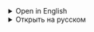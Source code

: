 <details>
  <summary>Open in English</summary>

## Arrays

1. Why do we need data arrays?
   The main function of arrays is **storing large volumes of information**.

### Examples of arrays you know from life:

- Employee list
- List of tasks/assignments
- Phone book
- Shopping list
- Library (books)
- Document archive
- Photo archives
- Warehouses
- Product catalog
- Audio library
- Lists of buyers, clients
- Real estate registry (rent, sale, purchase)
- List of assets
- Land plot cadastre
- Customer accounts in banks
- ...
  You have a variable and a data type => how to store them????
  int X = 1000;
  int Y = 2000;
  int Z = 2500;
  ... this is inconvenient.
  Conveniently, data can be turned into an array:
  int X[0], X[1], X[2], ...
  double Y[0], Y[1], Y[2] ..., Y[30] - array length 31

### Definition:

* An array is an object-container that contains a **fixed number** of values **of the same type**.
* An array can contain data **OF ONLY ONE type**.
* The type of what is stored in the array are the data types that we have in the Java language; there are no other
  types.
  **Main characteristics of an array:**

- **Type** of data placed in it (int, double, boolean, long, String, ...)
- Array name (like variableName)
- **Length** (a natural number, cannot be negative) = array size (number of cells, length),
  always has **type int**.
  **IMPORTANT!** - you cannot change the length of the array after its creation.
  In arrays, as everywhere in Java, **elements are numbered from zero**.

2. Syntax for declaring an array:
   | Array Declaration | Examples |
   |------------------------|-------------------|
   | `dataType[] arrayName;`| `int[] myArray;`  |
   | `dataType arrayName[];`| `int myArray[];`  |

- In both cases, dataType is the type of variables in the array.
- Step **1**: defining/setting the **type of stored data** (the array stores data **OF ONLY ONE** type),
- Step **2**: declaring and initiating the array `Type[] arrayName = new Type[size];`
  **Examples:**
  `int[] arrayNum = new int[5];` // defined an array of integers, array length = 5
  `arrayNum[0]` - this is the first element of the array, arrayNum[4] - this is the last element
  `String[] arrayCity = new String[10];` // defined an array of strings, array length = 10
  `arrayCity[0]` - this is the first element of the array, arrayCity[9] - this is the last element
  `double[] arrayResults = new double[100];` // defined an array of floating-point numbers, array length = 100
  `arrayResults[0]` - this is the first element of the array, arrayResults[99] - this is the last element

3. Filling the array
   After the array is created (initialized), it is filled
   **with default values**.
    - for int all elements = 0
    - for float, double all elements = 0.0
    - for String all elements = "null"
    - for char all elements = '\0'
    - for boolean all elements = false
      Direct (manual) filling of the array:
      int[] myArray = new int[3];
      the array is called myArray, data type - int, array length = 3
      myArray[0] = 5;
      myArray[1] = -19;
      myArray[2] = 155;

___
String[] directions = new String[4];
directions = {"left", "right", "up", "down"};
direction[0] = "left"
direction[1] = "right"
.....
direction[3] = "down"
direction[4] = "up-side-down" - error, trying to access a non-existent array element
direction[5] - error, trying to access a non-existent array element,
out of range - going beyond the array limits
___
int[] marks = {2, 5, 4, 3, 5, 3, 5, 4, 1}; // you can also define an array like this
marks.length - returns the length of the array marks
double[] temperature = {16.0, 18.0, 17.5, 22.6, 25.0, 28.0, 26.8}
temperature.length - returns the length of the array temperature

4. Accessing array elements:
   Access to an array element is obtained by the **array name** and **element index** in it:
   arrayName[n] - this is the n-th element in the array with the name arrayName, numbering starts from 0

### Standard tasks and operations with arrays:

- finding an array element;
- adding a new element (to the beginning, to the end, to the middle);
- editing (changing) an array element;
- deleting an array element;
- finding the maximum/minimum value;
- sorting in ascending/descending order;
- removing duplicates;
- shifting the array;
- removing empty (zero) elements.
  We will gradually go through all these points.

## Exercises for reinforcement:

### Exercise "Grades"

Create an array of 5 elements to store a student's grades. Fill the array with grades and calculate the student's
average score.

### Exercise "Words in reverse order"

The user enters a string of several words. Save each word in an array and display all the words in reverse order.

### Exercise ** "Words in reverse order"

**Goal of the exercise:**
Find and display the name of the friend who ate the most pizza slices.
You have an array of 6 elements, each of which represents the number of pizza slices eaten by 6 friends.
Display the name of the friend who ate the most.

- Create an array that will contain the number of pizza slices eaten by each of the 6 friends. `{2, 4, 3, 5, 1, 3}`
- Create an array with the names of friends: `{"Alex", "Boris", "Vera", "Galya", "Dima", "Elena"}`
- Find the maximum value in the first array and remember the index of this value. In our example, the maximum value is
  5, at index 3
- Find the friend in the second array who ate the most pizza slices. In our example, it is - Galya

### Exercise !*** "Minimalist Battleship"

Create a one-dimensional array of 10 elements to represent the field in Battleship. One or two elements will be "ships".
The user tries to "sink" them by entering indexes.

- the ship is considered installed if the cell value = `1`
- if the user guessed the location of the ship, then the ship is considered destroyed and the value should be changed
  to `-1`
- the program should inform the user if the user shoots twice in the same cell
- the program should inform the user if the user shoots in a cell where a ship has already been sunk
- the program should count the number of shots and display the result at the end
- the game continues until all the ships have been destroyed!

___

</details>

<details>
  <summary>Открыть на русском</summary>

## Массивы

1. Зачем нужны массивы данных?

Главная функция массивов - **хранение больших объемов информации**.

### Примеры массивов, которые вам известны из жизни:

- список сотрудников
- перечень дел/поручений
- телефонная книжка
- список покупок
- библиотека (книги)
- архив документов
- фотоархивы
- склады
- каталог товаров
- аудиотека
- списки покупателей, клиентов
- реестр недвижимости (аренда, продажа, покупка)
- перечень имущества, активов
- кадастр по земельным участкам
- счета клиентов в банках
- ...

Есть переменная и тип данных => как их сохранять????
int X = 1000;
int Y = 2000;
int Z = 2500;
... так неудобно.

Удобно так, данные можно превратить в массив:
int X[0], X[1], X[2], ...
double Y[0], Y[1], Y[2] ..., Y[30] - длина массива 31

### Определение:

* Массив – это объект-контейнер, содержащий **фиксированное количество** значений **одного типа**.
* В массиве могут содержаться данные **ТОЛЬКО ОДНОГО типа**.
* Тип того, что хранится в массиве - это типы данных, которые у нас есть в языке Java, других типов нет.

**Главные характеристики массива:**

- **тип** помещённых в него данных (int, double, boolean, long, String, ...)
- имя массива (как имяПеременной)
- **длина** (натуральное число, не может быть отрицательным) = размер массива (количество ячеек, длина),
  всегда имеет **тип int**.

**ВАЖНО!** - изменить длину массива после его создания нельзя.

В массивах, как и везде в Java, **элементы нумеруются с нуля**.

2. Синтаксис объявления массива:

| Объявление массива      | Примеры          |
|-------------------------|------------------|
| `dataType[] arrayName;` | `int[] myArray;` |
| `dataType arrayName[];` | `int myArray[];` |

- В обоих случаях dataType — тип переменных в массиве.
  <br><br>
- Шаг **1**: определение/задание **типа хранимых данных** (в массиве хранятся данные **ОДНОГО** типа),

- Шаг **2**: объявление и инициация массива `Тип[] имяМассива = new Тип[размер];`

  <br>

  **Прмеры:**
  <br>
  `int[] arrayNum = new int[5];` // определили массив целых чисел, длина массива = 5
  `arrayNum[0]` - это первый элемент массива, arrayNum[4] - это последний элемент
  <br> <br>
  `String[] arrayCity = new String[10];` // определили массив строк, длина массива = 10
  `arrayCity[0]` - это первый элемент массива, arrayCity[9] - это последний элемент
  <br> <br>
  `double[] arrayResults = new double[100];` // определили массив дробных чисел, длина массива = 100
  `arrayResults[0]` - это первый элемент массива, arrayResults[99] - это последний элемент


3. Заполнение массива
   После процедуры создания (инициализации) массива он наполнен
   **значениями по умолчанию**.
    - для int все элементы = 0
    - для float, double все элементы = 0.0
    - для String все элементы = "null"
    - для char все элементы = '\0'
    - для boolean все элементы = false

Прямое (ручное) заполнение массива:

		int[] myArray = new int[3]; 

массив называется myArray, тип данных - int , длина массива = 3

		myArray[0] = 5;
		myArray[1] = -19;
		myArray[2] = 155;

___

        String[] directions = new String[4];

        directions = {"left", "right", "up", "down"};
        direction[0] = "left"
        direction[1] = "right"
        .....
        direction[3] = "down"

        direction[4] = "up-side-down" - ошибка, попытка обращения к несуществующему элементу массива
        direction[5] - ошибка, попытка обращения к несуществующему элементу массива, 
                        out of range - выход за пределы массива

___

        int[] marks = {2, 5, 4, 3, 5, 3, 5, 4, 1}; // так тоже можно задавать массив
            marks.length - возвращает длину массива marks

        double[] temperature = {16.0, 18.0, 17.5, 22.6, 25.0, 28.0, 26.8}
            temperature.length - возвращает длину массива temperature

4. Доступ к элементам массива:
   Доступ к элементу массива получают по **имени массива** и **индексу элемента** в нем:
   arrayName[n] - это n-й элемент в массиве с именем arrayName, нумерация начинается с 0

### Стандартные задачи и операции с массивами:

- поиск элемента массива;
- добавление нового элемента (в начало, в конец, в середину);
- редактирование(изменение) элемента массива;
- удаление элемента массива;
- поиск максимального/минимального значения;
- сортировка по возрастанию/убыванию;
- удаление дубликатов;
- сдвиг массива;
- удаление пустых (нулевых) элементов.

Постепенно мы пройдем все эти пункты.

## Задачи для закрепления:

### Задача "Оценки"

Создайте массив из 5 элементов для хранения оценок студента. Заполните массив оценками и вычислите средний балл
студента.

### Задача "Слова в обратном порядке"

Пользователь вводит строку из нескольких слов. Сохраните каждое слово в массиве и выведите все слова в обратном порядке.

### Задача ** "Слова в обратном порядке" (сложная)

**Цель задачи:**
Найти и вывести имя друга, который съел больше всех кусков пиццы.

У вас есть массив из 6 элементов, каждый из которых представляет количество кусков пиццы, съеденных 6 друзьями.
Выведите имя друга, который съел больше всех.

- Создайте массив, который будет содержать количество кусков пиццы, съеденных каждым из 6 друзей. `{2, 4, 3, 5, 1, 3}`
- Создайте массива с именами друзей: `{"Алекс", "Борис", "Вера", "Галя", "Дима", "Елена"}`
- Найдите максимально значение в первом массиве и запомните индекс этого значения. В нашем примере максимально е
  значение 5, под индексом 3
- Найдите друга во втором массиве, который съел больше всех кусков пиццы. В нашем примере это - Галя

### Задача !*** "Морской бой на минималках"

Создайте одномерный массив из 10 элементов для представления поля в морском бое. Один или два элемента будут "
кораблями". Пользователь пытается их "потопить", вводя индексы.

- корабалик считается установленным, если значение ячейки = `1`
- если пользователь угадал расположение кораблика, то кораблик считается уничтоженным и значение должно быть изменено
  на `-1`
- программа должна сообщить пользователю, если пользователь дважды стреляет в одну ячейку
- программа должна сообщить пользователю, если пользователь стреляет в ячейку где уже был потоплен кораблик
- программа должна считать количество выстрелов и по завершению выводить результат
- игра продолжается пока все кораблики не будет уничтожены!

</details>
